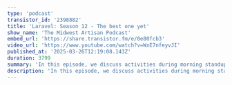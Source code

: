 ```yaml
---
type: 'podcast'
transistor_id: '2398882'
title: 'Laravel: Season 12 - The best one yet'
show_name: 'The Midwest Artisan Podcast'
embed_url: 'https://share.transistor.fm/e/0e80fcb3'
video_url: 'https://www.youtube.com/watch?v=WxE7nfeyvJI'
published_at: '2025-03-26T12:19:08.143Z'
duration: 3799
summary: 'In this episode, we discuss activities during morning standups like playing bomberman, we both tried Laravel Cloud for our personal sites, and some API Patterns for when to return 404s.'
description: 'In this episode, we discuss activities during morning standups like playing bomberman, we both tried Laravel Cloud for our personal sites, and some API Patterns for when to return 404s.'
---
```


